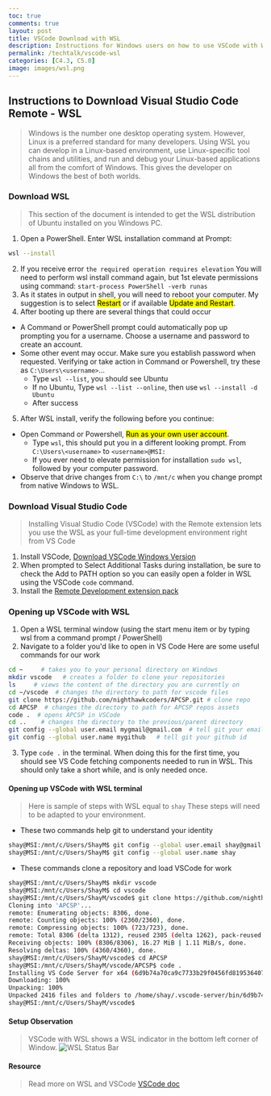 ```yaml
---
toc: true
comments: true
layout: post
title: VSCode Download with WSL
description: Instructions for Windows users on how to use VSCode with WSL in order to add a Linux-based development.
permalink: /techtalk/vscode-wsl
categories: [C4.3, C5.0]
image: images/wsl.png
---
```


## Instructions to Download Visual Studio Code Remote - WSL
> Windows is the number one desktop operating system.  However, Linux is a preferred standard for many developers.  Using WSL you can develop in a Linux-based environment, use Linux-specific tool chains and utilities, and run and debug your Linux-based applications all from the comfort of Windows.  This gives the developer on Windows the best of both worlds.

### Download WSL 
> This section of the document is intended to get the WSL distribution of Ubuntu installed on you Windows PC.  

1. Open a PowerShell. Enter WSL installation command at Prompt:
```bash
wsl --install
```
2. If you receive error ```the required operation requires elevation```  You will need to perform wsl install command again, but 1st elevate permissions using command: ```start-process PowerShell -verb runas```
3. As it states in output in shell, you will need to reboot your computer.  My suggestion is to select <mark>Restart</mark> or if available <mark>Update and Restart</mark>. 
4. After booting up there are several things that could occur
- A Command or PowerShell prompt could automatically pop up prompting you for a username. Choose a username and password to create an account.
- Some other event may occur.  Make sure you establish password when requested.  Verifying or take action in Command or Powershell, try these as ```C:\Users\<username>```...
   - Type ```wsl --list```, you should see Ubuntu
   - If no Ubuntu, Type ```wsl --list --online```, then use ```wsl --install -d Ubuntu```
   - After success
5. After WSL install, verify the following before you continue:
- Open Command or Powershell, <mark>Run as your own user account</mark>.
    - Type ```wsl```, this should put you in a different looking prompt. From ```C:\Users\<username>``` to ```<username>@MSI:```
    - If you ever need to elevate permission for installation ```sudo wsl```, followed by your computer password.
- Observe that drive changes from ```C:\``` to ```/mnt/c``` when you change prompt from native Windows to WSL.

### Download Visual Studio Code
> Installing Visual Studio Code (VSCode) with the Remote extension lets you use the WSL as your full-time development environment right from VS Code
1. Install VSCode, [Download VSCode Windows Version](https://code.visualstudio.com/)
2. When prompted to Select Additional Tasks during installation, be sure to check the Add to PATH option so you can easily open a folder in WSL using the VSCode ```code``` command.
3. Install the [Remote Development extension pack](https://marketplace.visualstudio.com/items?itemName=ms-vscode-remote.vscode-remote-extensionpack)

### Opening up VSCode with WSL
1. Open a WSL terminal window (using the start menu item or by typing wsl from a command prompt / PowerShell)
2. Navigate to a folder you'd like to open in VS Code
Here are some useful commands for our work
```bash
cd ~     # takes you to your personal directory on Windows
mkdir vscode   # creates a folder to clone your repositories
ls     # views the content of the directory you are currently on
cd ~/vscode  # changes the directory to path for vscode files
git clone https://github.com/nighthawkcoders/APCSP.git # clone repo
cd APCSP  # changes the directory to path for APCSP repos assets
code .  # opens APCSP in VSCode
cd ..    # changes the directory to the previous/parent directory
git config --global user.email mygmail@gmail.com  # tell git your email
git config --global user.name mygithub   # tell git your github id
```
3. Type ```code .``` in the terminal. When doing this for the first time, you should see VS Code fetching components needed to run in WSL. This should only take a short while, and is only needed once.

#### Opening up VSCode with WSL terminal
> Here is sample of steps with WSL <username> equal to ```shay```  These steps will need to be adapted to your environment.

- These two commands help git to understand your identity
```bash
shay@MSI:/mnt/c/Users/ShayM$ git config --global user.email shay@gmail.com
shay@MSI:/mnt/c/Users/ShayM$ git config --global user.name shay
```

- These commands clone a repository and load VSCode for work
```bash
shay@MSI:/mnt/c/Users/ShayM$ mkdir vscode
shay@MSI:/mnt/c/Users/ShayM$ cd vscode
shay@MSI:/mnt/c/Users/ShayM/vscode$ git clone https://github.com/nighthawkcoders/APCSP.git
Cloning into 'APCSP'...
remote: Enumerating objects: 8306, done.
remote: Counting objects: 100% (2360/2360), done.
remote: Compressing objects: 100% (723/723), done.
remote: Total 8306 (delta 1312), reused 2305 (delta 1262), pack-reused 5946
Receiving objects: 100% (8306/8306), 16.27 MiB | 1.11 MiB/s, done.
Resolving deltas: 100% (4360/4360), done.
shay@MSI:/mnt/c/Users/ShayM/vscode$ cd APCSP
shay@MSI:/mnt/c/Users/ShayM/vscode/APCSP$ code .
Installing VS Code Server for x64 (6d9b74a70ca9c7733b29f0456fd8195364076dda)
Downloading: 100%
Unpacking: 100%
Unpacked 2416 files and folders to /home/shay/.vscode-server/bin/6d9b74a70ca9c7733b29f0456fd8195364076dda.
shay@MSI:/mnt/c/Users/ShayM/vscode$
```

#### Setup Observation
> VSCode with WSL shows a WSL indicator in the bottom left corner of Window.
![WSL Status Bar]({{site.baseurl}}/images/wsl-statusbar-indicator.png)

#### Resource
> Read more on WSL and VSCode
[VSCode doc](https://code.visualstudio.com/docs/remote/wsl)
